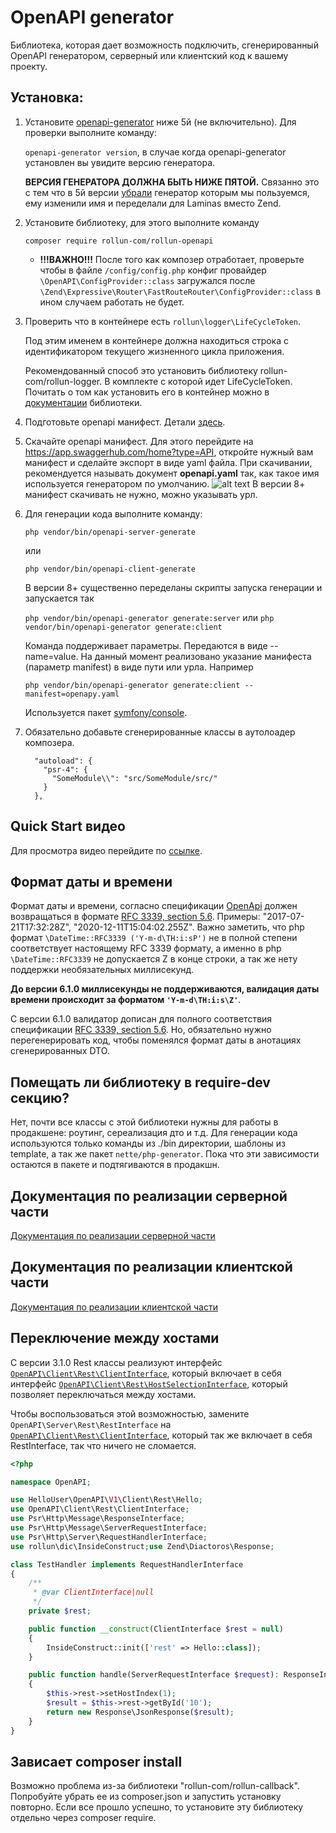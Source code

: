 # OpenAPI generator

Библиотека, которая дает возможность подключить, сгенерированный OpenAPI генератором, серверный или клиентский код к вашему проекту.

## Установка:
1. Установите [openapi-generator](https://openapi-generator.tech/) ниже 5й (не включительно). Для проверки выполните команду:

   ```openapi-generator version```, в случае когда openapi-generator установлен вы увидите версию генератора.

   **ВЕРСИЯ ГЕНЕРАТОРА ДОЛЖНА БЫТЬ НИЖЕ ПЯТОЙ.** Связанно это с тем что в 5й версии [убрали](https://github.com/OpenAPITools/openapi-generator/pull/8145/commits) 
   генератор которым мы пользуемся, ему изменили имя и переделали для Laminas вместо Zend.
   

2. Установите библиотеку, для этого выполните команду 

   ```composer require rollun-com/rollun-openapi```
   * **!!!ВАЖНО!!!** После того как композер отработает, проверьте чтобы в файле `/config/config.php` конфиг провайдер `\OpenAPI\ConfigProvider::class` загружался после `\Zend\Expressive\Router\FastRouteRouter\ConfigProvider::class` в ином случаем работать не будет.
 
  
3. Проверить что в контейнере есть `rollun\logger\LifeCycleToken`.

   Под этим именем в контейнере должна находиться строка с идентификатором текущего жизненного цикла приложения.

   Рекомендованный способ это установить библиотеку rollun-com/rollun-logger. В комплекте с которой идет LifeCycleToken.
   Почитать о том как установить его в контейнер можно в [документации](https://github.com/rollun-com/rollun-logger/blob/master/docs/index.md#lifecycletoken)
   библиотеки.
 

4. Подготовьте openapi манифест. Детали [здесь](docs/manifest.md).       


5. Скачайте openapi манифест. Для этого перейдите на https://app.swaggerhub.com/home?type=API, откройте нужный вам манифест и сделайте экспорт в виде yaml файла. При скачивании, рекомендуется называть документ **openapi.yaml** так, как такое имя используется генератором по умолчанию.
   ![alt text](docs/assets/img/openapi.png)
   В версии 8+ манифест скачивать не нужно, можно указывать урл.
6. Для генерации кода выполните команду:

   ```php vendor/bin/openapi-server-generate```
   
   или
   
   ```php vendor/bin/openapi-client-generate```

   В версии 8+ существенно переделаны скрипты запуска генерации и запускается так

   ```php vendor/bin/openapi-generator generate:server```
   или
   ```php vendor/bin/openapi-generator generate:client```

   Команда поддерживает параметры. Передаются в виде --name=value.
   На данный момент реализовано указание манифеста (параметр manifest) в виде пути или урла.
   Например
   
   ```php vendor/bin/openapi-generator generate:client --manifest=openapy.yaml```
   
   Используется пакет [symfony/console](https://github.com/symfony/console).
   
7. Обязательно добавьте сгенерированные классы в аутолоадер композера.
   ```
     "autoload": {
       "psr-4": {
         "SomeModule\\": "src/SomeModule/src/"
       }
     },
   ```
   
## Quick Start видео   
Для просмотра видео перейдите по [ссылке](https://drive.google.com/file/d/1kzuJMICC5P4kxlkRZE5UmDD1PwBFVerp/view?usp=sharing).

## Формат даты и времени
Формат даты и времени, согласно спецификации [OpenApi](https://swagger.io/docs/specification/data-models/data-types/) должен возвращаться
в формате [RFC 3339, section 5.6](https://tools.ietf.org/html/rfc3339#section-5.6). Примеры: "2017-07-21T17:32:28Z", "2020-12-11T15:04:02.255Z".
Важно заметить, что php формат `\DateTime::RFC3339 ('Y-m-d\TH:i:sP')` не в полной степени соответствует настоящему RFC 3339 формату, а именно
в php `\DateTime::RFC3339` не допускается Z в конце строки, а так же нету поддержки необязательных миллисекунд.

**До версии 6.1.0 миллисекунды не поддерживаются, валидация даты времени происходит за форматом `'Y-m-d\TH:i:s\Z'`**. 

С версии 6.1.0 валидатор дописан для полного соответствия спецификации [RFC 3339, section 5.6](https://tools.ietf.org/html/rfc3339#section-5.6). 
Но, обязательно нужно перегенерировать код, чтобы поменялся формат даты в анотациях сгенерированных DTO.

## Помещать ли библиотеку в require-dev секцию?
Нет, почти все классы с этой библиотеки нужны для работы в продакшене: роутинг, сереализация дто и т.д.
Для генерации кода используются только команды из ./bin директории, шаблоны из template, а так же пакет ```nette/php-generator```.
Пока что эти зависимости остаются в пакете и подтягиваются в продакшн.

## Документация по реализации серверной части
[Документация по реализации серверной части](docs/server.md)

## Документация по реализации клиентской части
[Документация по реализации клиентской части](docs/client.md)

## Переключение между хостами
С версии 3.1.0 Rest классы реализуют интерфейс [`OpenAPI\Client\Rest\ClientInterface`](src/OpenAPI/Client/Rest/ClientInterface.php),
который включает в себя интерфейс [`OpenAPI\Client\Rest\HostSelectionInterface`](src/OpenAPI/Client/Rest/HostSelectionInterface.php),
который позволяет переключаться между хостами. 

Чтобы воспользоваться этой возможностью, замените `OpenAPI\Server\Rest\RestInterface` на [`OpenAPI\Client\Rest\ClientInterface`](src/OpenAPI/Client/Rest/ClientInterface.php),
который так же включает в себя RestInterface, так что ничего не сломается.

```php
<?php

namespace OpenAPI;

use HelloUser\OpenAPI\V1\Client\Rest\Hello;
use OpenAPI\Client\Rest\ClientInterface;
use Psr\Http\Message\ResponseInterface;
use Psr\Http\Message\ServerRequestInterface;
use Psr\Http\Server\RequestHandlerInterface;
use rollun\dic\InsideConstruct;use Zend\Diactoros\Response;

class TestHandler implements RequestHandlerInterface
{
    /**
     * @var ClientInterface|null
     */
    private $rest;

    public function __construct(ClientInterface $rest = null)
    {
        InsideConstruct::init(['rest' => Hello::class]);
    }

    public function handle(ServerRequestInterface $request): ResponseInterface
    {
        $this->rest->setHostIndex(1);
        $result = $this->rest->getById('10');
        return new Response\JsonResponse($result);
    }
}
```

## Зависает composer install 
Возможно проблема из-за библиотеки "rollun-com/rollun-callback". Попробуйте убрать ее из composer.json и запустить
установку повторно. Если все прошло успешно, то установите эту библиотеку отдельно через composer require.